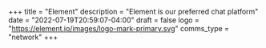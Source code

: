 +++
title = "Element"
description = "Element is our preferred chat platform"
date = "2022-07-19T20:59:07-04:00"
draft = false
logo = "https://element.io/images/logo-mark-primary.svg"
comms_type = "network"
+++
